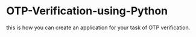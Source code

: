 # OTP-Verification-using-Python
this is how you can create an application for your task of OTP verification. 
